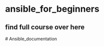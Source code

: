 # ansible_for_beginners

## find full course over here 

#   A n s i b l e _ d o c u m e n t a t i o n  
 